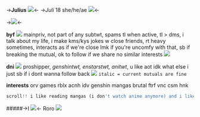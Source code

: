 ->**Julius** ![](https://xyz.crd.co/assets/images/gallery11/7818e2f9.gif?v=f4245da6)<-
->*Juli* 18 she/he/ae ![](https://xyz.crd.co/assets/images/gallery13/b6a899cd.gif?v=f4245da6)<-

->![](https://i.pinimg.com/564x/db/e3/67/dbe3676697a694a5f24d92139ce6ae3d.jpg)<-


 **byf** ![](https://xyz.crd.co/assets/images/gallery21/87ef7074.gif?v=f4245da6) mainpriv, not part of any subtwt, spams tl when active, tl > dms, i talk about my life, i make kms/kys jokes w close friends, rt heavy sometimes, interacts as if we're close lmk if you're uncomfy with that, sb if breaking the mutual, ok to follow if we share no similar interests ![](https://gnome.crd.co/assets/images/clothes/2882991d.gif?v=c8c402ea)

**dni** ![](https://xyz.crd.co/assets/images/gallery21/87ef7074.gif?v=f4245da6) proshipper, *genshintwt, enstarstwt, anitwt*, u like aot idk what else i just sb if i dont wanna follow back ![](https://xyz.crd.co/assets/images/gallery10/853691d7.gif?v=f4245da6)
`italic = current mutuals are fine`

**interests** orv 
games rblx acnh idv genshin
mangas brutal ftrf vnc csm hnk
``` python
scroll!! i like reading mangas (i don't watch anime anymore) and i like reading books and novels!! my favorite genre of mangas are gore/horror and shoujo, my favorite book genres are fantasy books!! i also like crime cases and investigation stuff. 
```


#####->I  ![](https://xyz.crd.co/assets/images/gallery01/dcfef26b.gif)<- Roro ![](https://xyz.crd.co/assets/images/gallery01/50ea502f.gif?v=f4245da6)